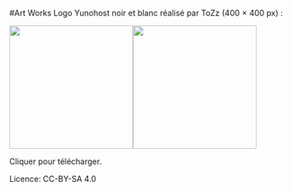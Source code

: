 #Art Works
Logo Yunohost noir et blanc réalisé par ToZz (400 × 400 px) :

<a href="https://yunohost.org/images/Black_YunoHost_logo.png"><img src="https://yunohost.org/images/Black_YunoHost_logo.png" width=220></a><a href="https://yunohost.org/images/White_YunoHost_logo.png"><img src="https://yunohost.org/images/White_YunoHost_logo.png" width=220></a>

Cliquer pour télécharger.

Licence: CC-BY-SA 4.0